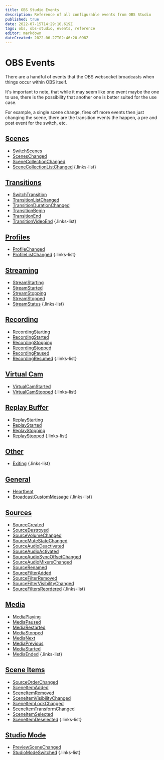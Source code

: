 ```yaml
---
title: OBS Studio Events
description: Reference of all configurable events from OBS Studio
published: true
date: 2022-07-15T14:29:10.619Z
tags: obs, obs-studio, events, reference
editor: markdown
dateCreated: 2022-06-27T02:46:20.098Z
---
```


# OBS Events

There are a handful of events that the OBS websocket broadcasts when things occur within OBS itself.

It's important to note, that while it may seem like one event maybe the one to use, there is the possibility that another one is better suited for the use case.

For example, a single scene change, fires off more events then just changing the scene, there are the transition events the happen, a pre and post event for the switch, etc.

## [Scenes](/en/Broadcasters/OBS/Events/Scenes)
* [SwitchScenes](/en/Broadcasters/OBS/Events/Scenes/SwitchScenes)
* [ScenesChanged](/en/Broadcasters/OBS/Events/Scenes/ScenesChanged)
* [SceneCollectionChanged](/en/Broadcasters/OBS/Events/Scenes/SceneCollectionChanged)
* [SceneCollectionListChanged](/en/Broadcasters/OBS/Events/Scenes/SceneCollectionListChanged)
{.links-list}
## [Transitions](/en/Broadcasters/OBS/Events/Transitions)
* [SwitchTransition](/en/Broadcasters/OBS/Events/Transitions/SwitchTransition)
* [TransitionListChanged](/en/Broadcasters/OBS/Events/Transitions/TransitionListChanged)
* [TransitionDurationChanged](/en/Broadcasters/OBS/Events/Transitions/TransitionDurationChanged)
* [TransitionBegin](/en/Broadcasters/OBS/Events/Transitions/TransitionBegin)
* [TransitionEnd](/en/Broadcasters/OBS/Events/Transitions/TransitionEnd)
* [TransitionVideoEnd](/en/Broadcasters/OBS/Events/Transitions/TransitionVideoEnd)
{.links-list}
## [Profiles](/en/Broadcasters/OBS/Events/Profiles)
* [ProfileChanged](/en/Broadcasters/OBS/Events/Profiles/ProfileChanged)
* [ProfileListChanged](/en/Broadcasters/OBS/Events/Profiles/ProfileListChanged)
{.links-list}
## [Streaming](/en/Broadcasters/OBS/Events/Streaming)
* [StreamStarting](/en/Broadcasters/OBS/Events/Streaming/StreamStarting)
* [StreamStarted](/en/Broadcasters/OBS/Events/Streaming/StreamStarted)
* [StreamStopping](/en/Broadcasters/OBS/Events/Streaming/StreamStopping)
* [StreamStopped](/en/Broadcasters/OBS/Events/Streaming/StreamStopped)
* [StreamStatus](/en/Broadcasters/OBS/Events/Streaming/StreamStatus)
{.links-list}
## [Recording](/en/Broadcasters/OBS/Events/Recording)
* [RecordingStarting](/en/Broadcasters/OBS/Events/Recording/RecordingStarting)
* [RecordingStarted](/en/Broadcasters/OBS/Events/Recording/RecordingStarted)
* [RecordingStopping](/en/Broadcasters/OBS/Events/Recording/RecordingStopping)
* [RecordingStopped](/en/Broadcasters/OBS/Events/Recording/RecordingStopped)
* [RecordingPaused](/en/Broadcasters/OBS/Events/Recording/RecordingPaused)
* [RecordingResumed](/en/Broadcasters/OBS/Events/Recording/RecordingResumed)
{.links-list}
## [Virtual Cam](/en/Broadcasters/OBS/Events/Virtual-Cam)
* [VirtualCamStarted](/en/Broadcasters/OBS/Events/Virtual-Cam/VirtualCamStarted)
* [VirtualCamStopped](/en/Broadcasters/OBS/Events/Virtual-Cam/VirtualCamStopped)
{.links-list}
## [Replay Buffer](/en/Broadcasters/OBS/Events/Replay-Buffer)
* [ReplayStarting](/en/Broadcasters/OBS/Events/Replay-Buffer/ReplayStarting)
* [ReplayStarted](/en/Broadcasters/OBS/Events/Replay-Buffer/ReplayStarted)
* [ReplayStopping](/en/Broadcasters/OBS/Events/Replay-Buffer/ReplayStopping)
* [ReplayStopped](/en/Broadcasters/OBS/Events/Replay-Buffer/ReplayStopped)
{.links-list}
## [Other](/en/Broadcasters/OBS/Events/Other)
* [Exiting](/en/Broadcasters/OBS/Events/Other/Exiting)
{.links-list}
## [General](/en/Broadcasters/OBS/Events/General)
* [Heartbeat](/en/Broadcasters/OBS/Events/General/Heartbeat)
* [BroadcastCustomMessage](/en/Broadcasters/OBS/Events/General/BroadcastCustomMessage)
{.links-list}
## [Sources](/en/Broadcasters/OBS/Events/Sources)
* [SourceCreated](/en/Broadcasters/OBS/Events/Sources/SourceCreated)
* [SourceDestroyed](/en/Broadcasters/OBS/Events/Sources/SourceDestroyed)
* [SourceVolumeChanged](/en/Broadcasters/OBS/Events/Sources/SourceVolumeChanged)
* [SourceMuteStateChanged](/en/Broadcasters/OBS/Events/Sources/SourceMuteStateChanged)
* [SourceAudioDeactivated](/en/Broadcasters/OBS/Events/Sources/SourceAudioDeactivated)
* [SourceAudioActivated](/en/Broadcasters/OBS/Events/Sources/SourceAudioActivated)
* [SourceAudioSyncOffsetChanged](/en/Broadcasters/OBS/Events/Sources/SourceAudioSyncOffsetChanged)
* [SourceAudioMixersChanged](/en/Broadcasters/OBS/Events/Sources/SourceAudioMixersChanged)
* [SourceRenamed](/en/Broadcasters/OBS/Events/Sources/SourceRenamed)
* [SourceFilterAdded](/en/Broadcasters/OBS/Events/Sources/SourceFilterAdded)
* [SourceFilterRemoved](/en/Broadcasters/OBS/Events/Sources/SourceFilterRemoved)
* [SourceFilterVisibilityChanged](/en/Broadcasters/OBS/Events/Sources/SourceFilterVisibilityChanged)
* [SourceFiltersReordered](/en/Broadcasters/OBS/Events/Sources/SourceFiltersReordered)
{.links-list}
## [Media](/en/Broadcasters/OBS/Events/Media)
* [MediaPlaying](/en/Broadcasters/OBS/Events/Media/MediaPlaying)
* [MediaPaused](/en/Broadcasters/OBS/Events/Media/MediaPaused)
* [MediaRestarted](/en/Broadcasters/OBS/Events/Media/MediaRestarted)
* [MediaStopped](/en/Broadcasters/OBS/Events/Media/MediaStopped)
* [MediaNext](/en/Broadcasters/OBS/Events/Media/MediaNext)
* [MediaPrevious](/en/Broadcasters/OBS/Events/Media/MediaPrevious)
* [MediaStarted](/en/Broadcasters/OBS/Events/Media/MediaStarted)
* [MediaEnded](/en/Broadcasters/OBS/Events/Media/MediaEnded)
{.links-list}
## [Scene Items](/en/Broadcasters/OBS/Events/Scene-Items)
* [SourceOrderChanged](/en/Broadcasters/OBS/Events/Scene-Items/SourceOrderChanged)
* [SceneItemAdded](/en/Broadcasters/OBS/Events/Scene-Items/SceneItemAdded)
* [SceneItemRemoved](/en/Broadcasters/OBS/Events/Scene-Items/SceneItemRemoved)
* [SceneItemVisibilityChanged](/en/Broadcasters/OBS/Events/Scene-Items/SceneItemVisibilityChanged)
* [SceneItemLockChanged](/en/Broadcasters/OBS/Events/Scene-Items/SceneItemLockChanged)
* [SceneItemTransformChanged](/en/Broadcasters/OBS/Events/Scene-Items/SceneItemTransformChanged)
* [SceneItemSelected](/en/Broadcasters/OBS/Events/Scene-Items/SceneItemSelected)
* [SceneItemDeselected](/en/Broadcasters/OBS/Events/Scene-Items/SceneItemDeselected)
{.links-list}
## [Studio Mode](/en/Broadcasters/OBS/Events/Studio-Mode)
* [PreviewSceneChanged](/en/Broadcasters/OBS/Events/Studio-Mode/PreviewSceneChanged)
* [StudioModeSwitched](/en/Broadcasters/OBS/Events/Studio-Mode/StudioModeSwitched)
{.links-list}
